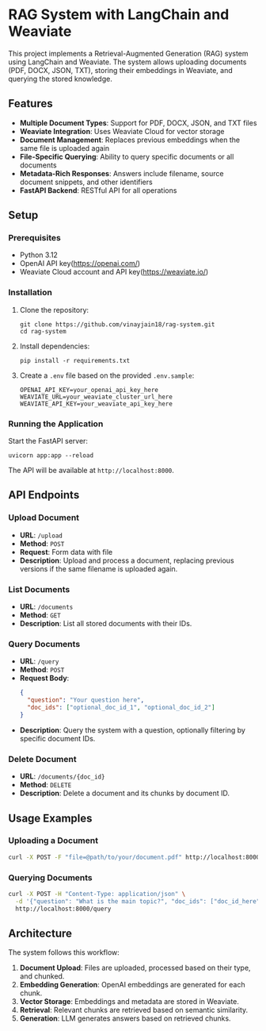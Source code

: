 # RAG System with LangChain and Weaviate

This project implements a Retrieval-Augmented Generation (RAG) system using LangChain and Weaviate. The system allows uploading documents (PDF, DOCX, JSON, TXT), storing their embeddings in Weaviate, and querying the stored knowledge.

## Features

- **Multiple Document Types**: Support for PDF, DOCX, JSON, and TXT files
- **Weaviate Integration**: Uses Weaviate Cloud for vector storage
- **Document Management**: Replaces previous embeddings when the same file is uploaded again
- **File-Specific Querying**: Ability to query specific documents or all documents
- **Metadata-Rich Responses**: Answers include filename, source document snippets, and other identifiers
- **FastAPI Backend**: RESTful API for all operations

## Setup

### Prerequisites

- Python 3.12
- OpenAI API key(https://openai.com/)
- Weaviate Cloud account and API key(https://weaviate.io/)

### Installation

1. Clone the repository:
   ```
   git clone https://github.com/vinayjain18/rag-system.git
   cd rag-system
   ```

2. Install dependencies:
   ```
   pip install -r requirements.txt
   ```

3. Create a `.env` file based on the provided `.env.sample`:
   ```
   OPENAI_API_KEY=your_openai_api_key_here
   WEAVIATE_URL=your_weaviate_cluster_url_here
   WEAVIATE_API_KEY=your_weaviate_api_key_here
   ```

### Running the Application

Start the FastAPI server:
```
uvicorn app:app --reload
```

The API will be available at `http://localhost:8000`.

## API Endpoints

### Upload Document
- **URL**: `/upload`
- **Method**: `POST`
- **Request**: Form data with file
- **Description**: Upload and process a document, replacing previous versions if the same filename is uploaded again.

### List Documents
- **URL**: `/documents`
- **Method**: `GET`
- **Description**: List all stored documents with their IDs.

### Query Documents
- **URL**: `/query`
- **Method**: `POST`
- **Request Body**:
  ```json
  {
    "question": "Your question here",
    "doc_ids": ["optional_doc_id_1", "optional_doc_id_2"]
  }
  ```
- **Description**: Query the system with a question, optionally filtering by specific document IDs.

### Delete Document
- **URL**: `/documents/{doc_id}`
- **Method**: `DELETE`
- **Description**: Delete a document and its chunks by document ID.

## Usage Examples

### Uploading a Document

```bash
curl -X POST -F "file=@path/to/your/document.pdf" http://localhost:8000/upload
```

### Querying Documents

```bash
curl -X POST -H "Content-Type: application/json" \
  -d '{"question": "What is the main topic?", "doc_ids": ["doc_id_here"]}' \
  http://localhost:8000/query
```

## Architecture

The system follows this workflow:

1. **Document Upload**: Files are uploaded, processed based on their type, and chunked.
2. **Embedding Generation**: OpenAI embeddings are generated for each chunk.
3. **Vector Storage**: Embeddings and metadata are stored in Weaviate.
4. **Retrieval**: Relevant chunks are retrieved based on semantic similarity.
5. **Generation**: LLM generates answers based on retrieved chunks.
